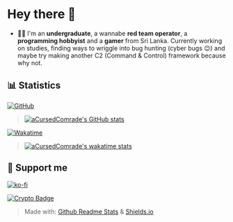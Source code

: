 # Hey there 👋

- 🧑‍💻 I'm an __undergraduate__, a wannabe __red team operator__, a __programming hobbyist__ and a __gamer__ from Sri Lanka. Currently working on studies, finding ways to wriggle into bug hunting (cyber bugs 😉) and maybe try making another C2 (Command & Control) framework because why not.

## 📊 Statistics

[![GitHub](https://img.shields.io/badge/GitHub-Stats-blue?logo=github&style=for-the-badge&logoWidth=16)](https://shields.io)
<br>
> [![aCursedComrade's GitHub stats](https://github-readme-stats.vercel.app/api?username=aCursedComrade&show_icons=true&theme=radical)](https://github.com/anuraghazra/github-readme-stats)

[![Wakatime](https://wakatime.com/badge/user/88df5d86-e56c-4d67-8e7e-407b0d1379e2.svg?style=for-the-badge)](https://wakatime.com/@aCursedComrade)
<br>
> [![aCursedComrade's wakatime stats](https://github-readme-stats.vercel.app/api/wakatime?username=aCursedComrade&layout=compact&theme=radical&langs_count=8)](https://wakatime.com/@aCursedComrade)

## 🤝 Support me

[![ko-fi](https://ko-fi.com/img/githubbutton_sm.svg)](https://ko-fi.com/L4L1LO1CI)

[![Crypto Badge](https://img.shields.io/badge/Crypto-Donate-blue?style=for-the-badge&logo=monero)](https://trocador.app/anonpay/?ticker_to=xmr&network_to=Mainnet&address=84y7YtrP4xTMGBMKfy4EcgF3woKLzxK9GFamBsWsAN9gPoH6eVsDbcfSnA5CeXUaHBGBJYtu6JpLcQWsd89bJdExPbgg3qq&donation=True&name=Loshana+Aloka&description=Thank+you+%3A%29&email=aCursed_Comrade@proton.me&ref=OcWCE4CwFy&ticker_from=xmr&network_from=Mainnet&bgcolor=True)

> Made with: [Github Readme Stats](https://github.com/anuraghazra/github-readme-stats) & [Shields.io](https://shields.io)

